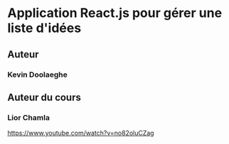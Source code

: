# Application React.js pour gérer une liste d'idées

## Auteur

### Kevin Doolaeghe

## Auteur du cours

### Lior Chamla

https://www.youtube.com/watch?v=no82oluCZag
